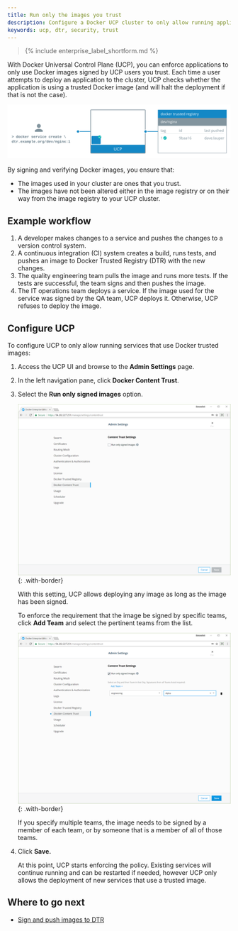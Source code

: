 ```yaml
---
title: Run only the images you trust
description: Configure a Docker UCP cluster to only allow running applications that use images you trust.
keywords: ucp, dtr, security, trust
---
```


>{% include enterprise_label_shortform.md %}

With Docker Universal Control Plane (UCP), you can enforce applications to only use Docker images signed by UCP users you trust. Each time a user attempts to deploy an application to the cluster, UCP checks whether the application is using a trusted Docker image (and will halt the deployment if that is not the case).

![Enforce image signing](../../images/run-only-the-images-you-trust-1.svg)

By signing and verifying Docker images, you ensure that:

* The images used in your cluster are ones that you trust.
* The images have not been altered either in the image registry or on their way from the image registry to your UCP cluster.

## Example workflow

1. A developer makes changes to a service and pushes the changes to a version control system.
2. A continuous integration (CI) system creates a build, runs tests, and pushes an image to Docker Trusted Registry (DTR) with the new changes.
3. The quality engineering team pulls the image and runs more tests. If the tests are successful, the team signs and then pushes the image.
4. The IT operations team deploys a service. If the image used for the service was signed by the QA team, UCP deploys it. Otherwise, UCP refuses to deploy the image.

## Configure UCP

To configure UCP to only allow running services that use Docker trusted images:

1. Access the UCP UI and browse to the **Admin Settings** page.
2. In the left navigation pane, click **Docker Content Trust**.
3. Select the **Run only signed images** option.

    ![UCP settings](../../images/run-only-the-images-you-trust-2.png){: .with-border}

    With this setting, UCP allows deploying any image as long as the image has
    been signed.

    To enforce the requirement that the image be signed by specific teams, click **Add Team** and select the pertinent teams from the list.

    ![UCP settings](../../images/run-only-the-images-you-trust-3.png){: .with-border}

    If you specify multiple teams, the image needs to be signed by a member of each
    team, or by someone that is a member of all of those teams.

4. Click **Save.**

    At this point, UCP starts enforcing the policy. Existing services will continue running and can be restarted if needed, however UCP only allows the deployment of new services that use a trusted image.

## Where to go next

- [Sign and push images to DTR](../../../dtr/user/manage-images/sign-images/index.md)
